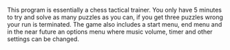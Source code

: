 This program is essentially a chess tactical trainer. You only have 5 minutes to try and solve as many puzzles as you can, if you get three puzzles wrong your run is terminated.
The game also includes a start menu, end menu and in the near future an options menu where music volume, timer and other settings can be changed.
